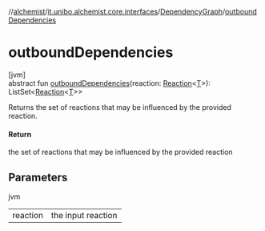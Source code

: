 //[alchemist](../../../index.md)/[it.unibo.alchemist.core.interfaces](../index.md)/[DependencyGraph](index.md)/[outboundDependencies](outbound-dependencies.md)

# outboundDependencies

[jvm]\
abstract fun [outboundDependencies](outbound-dependencies.md)(reaction: [Reaction](../../it.unibo.alchemist.model.interfaces/-reaction/index.md)<[T](../../it.unibo.alchemist.boundary.interfaces/-output-monitor/index.md)>): ListSet<[Reaction](../../it.unibo.alchemist.model.interfaces/-reaction/index.md)<[T](../../it.unibo.alchemist.boundary.interfaces/-output-monitor/index.md)>>

Returns the set of reactions that may be influenced by the provided reaction.

#### Return

the set of reactions that may be influenced by the provided reaction

## Parameters

jvm

| | |
|---|---|
| reaction | the input reaction |
